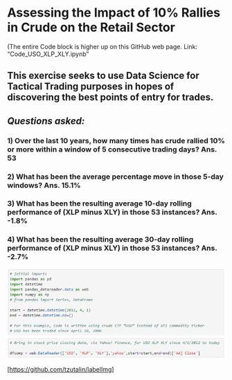 # Assessing the Impact of 10% Rallies in Crude on the Retail Sector
(The entire Code block is higher up on this GitHub web page. Link: “Code_USO_XLP_XLY.ipynb”
## This exercise seeks to use Data Science for Tactical Trading purposes in hopes of discovering the best points of entry for trades.
## _Questions asked:_ 

### 1) Over the last 10 years, how many times has crude rallied 10% or more within a window of 5 consecutive trading days?  Ans. 53
### 2) What has been the average percentage move in those 5-day windows? Ans. 15.1%
### 3) What has been the resulting average 10-day rolling performance of (XLP minus XLY) in those 53 instances?  Ans.  -1.8%
### 4) What has been the resulting average 30-day rolling performance of (XLP minus XLY) in those 53 instances?  Ans.  -2.7%


![firstimage](/images/crude_retail_1.PNG)



[https://github.com/tzutalin/labelImg]



